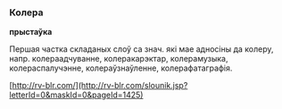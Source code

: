 ### Колера
**прыстаўка**

Першая частка складаных слоў са знач. які мае адносіны да колеру, напр. колераадчуванне, колеракарэктар, колерамузыка, колераспалучэнне, колераўзнаўленне, колерафатаграфія.

<a rel="author">[http://rv-blr.com/](http://rv-blr.com/slounik.jsp?letterId=0&maskId=0&pageId=1425)</a>
